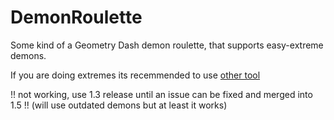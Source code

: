 # DemonRoulette

Some kind of a Geometry Dash demon roulette, that supports easy-extreme demons.

If you are doing extremes its recemmended to use [other tool](https://matcool.github.io/extreme-demon-roulette/)

!! not working, use 1.3 release until an issue can be fixed and merged into 1.5 !! (will use outdated demons but at least it works)
